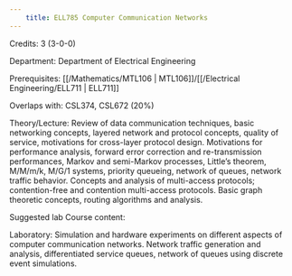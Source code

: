 ```yaml
---
    title: ELL785 Computer Communication Networks
---
```

Credits: 3 (3-0-0)

Department: Department of Electrical Engineering

Prerequisites: [[/Mathematics/MTL106 | MTL106]]/[[/Electrical Engineering/ELL711 | ELL711]]

Overlaps with: CSL374, CSL672 (20%)

Theory/Lecture: Review of data communication techniques, basic networking concepts, layered network and protocol concepts, quality of service, motivations for cross-layer protocol design. Motivations for performance analysis, forward error correction and re-transmission performances, Markov and semi-Markov processes, Little’s theorem, M/M/m/k, M/G/1 systems, priority queueing, network of queues, network traffic behavior. Concepts and analysis of multi-access protocols; contention-free and contention multi-access protocols. Basic graph theoretic concepts, routing algorithms and analysis.

Suggested lab Course content:

Laboratory: Simulation and hardware experiments on different aspects of computer communication networks. Network traffic generation and analysis, differentiated service queues, network of queues using discrete event simulations.
